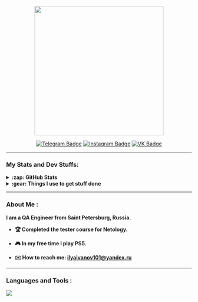<div id="header" align="center">
  <img src="https://media.giphy.com/media/TgPTrgkBWPVmXtgk3s/giphy.gif" width="350"/>
</div>

<div align="center">
  
  [![Telegram Badge](https://img.shields.io/badge/-Telegram-00acee?style=for-the-badge&logo=Telegram&logoColor=white)](https://t.me/ilyaa_ivanov)
  [![Instagram Badge](https://img.shields.io/badge/-Instagram-e4405f?style=for-the-badge&logo=Instagram&logoColor=white)](https://www.instagram.com/ilyaa_ivanov/)
  [![VK Badge](https://img.shields.io/badge/-VK-0e76a8?style=for-the-badge&logo=VK&logoColor=white)](https://vk.com/ilyusha_ivanov)

</div>

---

### My Stats and Dev Stuffs:

<details>
  <summary><b>:zap: GitHub Stats</summary>
    <div id="github" align="center">
      <a>
      <img src="http://github-profile-summary-cards.vercel.app/api/cards/profile-details?username=IlyaaIvanovv&theme=vue" width="763"/>
      </a>
      <img src="https://github-readme-stats.vercel.app/api?username=IlyaaIvanovv&theme=graywhite&show_icons=true&hide_border=false&count_private=true" width="400"/>
      </a>
      <img src="https://github-readme-stats.vercel.app/api/top-langs/?username=IlyaaIvanovv&theme=graywhite&show_icons=true&hide_border=false&layout=compact" width="358"/>
    </div>
</details>

<details>
<br />
  <summary><b>:gear: Things I use to get stuff done</b></summary>
  	<ul>
  	    <li><b>OS:</b> MacOS 14 Sonoma</li>
	      <li><b>Laptop: </b> MacBook Pro M1</li>
  	    <li><b>Browser: </b>Google Chrome</li>
	      <li><b>Terminal: </b> ZSH: Oh My Zsh</li>
	      <li><b>Code Editor:</b> Visual Studio Code</li>
 	      <li><b>Other Tools:</b> IDEA, Git, Postman</li>
	</ul>
</details>

---

### About Me :

I am a QA Engineer from Saint Petersburg, Russia.

- :trophy: Сompleted the tester course for Netology.

- :video_game: In my free time I play PS5.

- :envelope: How to reach me: ilyaivanov101@yandex.ru

---

### Languages and Tools :

<p align="left">
  <a href="https://skillicons.dev">
    <img src="https://skillicons.dev/icons?i=java,mysql,gradle,idea,vscode,git,postman,docker&theme=light" />
  </a>
</p>
